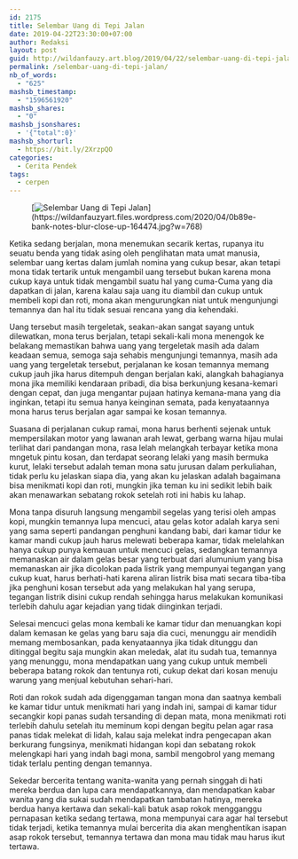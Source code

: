 ```yaml
---
id: 2175
title: Selembar Uang di Tepi Jalan
date: 2019-04-22T23:30:00+07:00
author: Redaksi
layout: post
guid: http://wildanfauzy.art.blog/2019/04/22/selembar-uang-di-tepi-jalan/
permalink: /selembar-uang-di-tepi-jalan/
nb_of_words:
  - "625"
mashsb_timestamp:
  - "1596561920"
mashsb_shares:
  - "0"
mashsb_jsonshares:
  - '{"total":0}'
mashsb_shorturl:
  - https://bit.ly/2XrzpQO
categories:
  - Cerita Pendek
tags:
  - cerpen
---
```

<figure class="wp-block-image size-large">[<img src="https://wildanfauzyart.files.wordpress.com/2020/04/0b89e-bank-notes-blur-close-up-164474.jpg?w=768" alt="Selembar Uang di Tepi Jalan" title="Selembar Uang di Tepi Jalan" data-recalc-dims="1" />](https://wildanfauzyart.files.wordpress.com/2020/04/0b89e-bank-notes-blur-close-up-164474.jpg?w=768)</figure> 

<p class="has-drop-cap">
  Ketika sedang berjalan, mona menemukan secarik kertas, rupanya itu seuatu benda yang tidak asing oleh penglihatan mata umat manusia, selembar uang kertas dalam jumlah nomina yang cukup besar, akan tetapi mona tidak tertarik untuk mengambil uang tersebut bukan karena mona cukup kaya untuk tidak mengambil suatu hal yang cuma-Cuma yang dia dapatkan di jalan, karena kalau saja uang itu diambil dan cukup untuk membeli kopi dan roti, mona akan mengurungkan niat untuk mengunjungi temannya dan hal itu tidak sesuai rencana yang dia kehendaki.
</p>

Uang tersebut masih tergeletak, seakan-akan sangat sayang untuk dilewatkan, mona terus berjalan, tetapi sekali-kali mona menengok ke belakang memastikan bahwa uang yang tergeletak masih ada dalam keadaan semua, semoga saja sehabis mengunjungi temannya, masih ada uang yang tergeletak tersebut, perjalanan ke kosan temannya memang cukup jauh jika harus ditempuh dengan berjalan kaki, alangkah bahagianya mona jika memiliki kendaraan pribadi, dia bisa berkunjung kesana-kemari dengan cepat, dan juga mengantar pujaan hatinya kemana-mana yang dia inginkan, tetapi itu semua hanya keinginan semata, pada kenyataannya mona harus terus berjalan agar sampai ke kosan temannya.

Suasana di perjalanan cukup ramai, mona harus berhenti sejenak untuk mempersilakan motor yang lawanan arah lewat, gerbang warna hijau mulai terlihat dari pandangan mona, rasa lelah melangkah terbayar ketika mona mngetuk pintu kosan, dan terdapat seorang lelaki yang masih bermuka kurut, lelaki tersebut adalah teman mona satu jurusan dalam perkuliahan, tidak perlu ku jelaskan siapa dia, yang akan ku jelaskan adalah bagaimana bisa menikmati kopi dan roti, mungkin jika teman ku ini sedikit lebih baik akan menawarkan sebatang rokok setelah roti ini habis ku lahap.

Mona tanpa disuruh langsung mengambil segelas yang terisi oleh ampas kopi, mungkin temannya lupa mencuci, atau gelas kotor adalah karya seni yang sama seperti pandangan penghuni kandang babi, dari kamar tidur ke kamar mandi cukup jauh harus melewati beberapa kamar, tidak melelahkan hanya cukup punya kemauan untuk mencuci gelas, sedangkan temannya memanaskan air dalam gelas besar yang terbuat dari alumunium yang bisa memanaskan air jika dicolokan pada listrik yang mempunyai tegangan yang cukup kuat, harus berhati-hati karena aliran listrik bisa mati secara tiba-tiba jika penghuni kosan tersebut ada yang melakukan hal yang serupa, tegangan listrik disini cukup rendah sehingga harus melakukan komunikasi terlebih dahulu agar kejadian yang tidak diinginkan terjadi.

Selesai mencuci gelas mona kembali ke kamar tidur dan menuangkan kopi dalam kemasan ke gelas yang baru saja dia cuci, menunggu air mendidih memang membosankan, pada kenyataannya jika tidak ditunggu dan ditinggal begitu saja mungkin akan meledak, alat itu sudah tua, temannya yang menunggu, mona mendapatkan uang yang cukup untuk membeli beberapa batang rokok dan tentunya roti, cukup dekat dari kosan menuju warung yang menjual kebutuhan sehari-hari.

Roti dan rokok sudah ada digenggaman tangan mona dan saatnya kembali ke kamar tidur untuk menikmati hari yang indah ini, sampai di kamar tidur secangkir kopi panas sudah tersanding di depan mata, mona menikmati roti terlebih dahulu setelah itu meminum kopi dengan begitu pelan agar rasa panas tidak melekat di lidah, kalau saja melekat indra pengecapan akan berkurang fungsinya, menikmati hidangan kopi dan sebatang rokok melengkapi hari yang indah bagi mona, sambil mengobrol yang memang tidak terlalu penting dengan temannya.

Sekedar bercerita tentang wanita-wanita yang pernah singgah di hati mereka berdua dan lupa cara mendapatkannya, dan mendapatkan kabar wanita yang dia sukai sudah mendapatkan tambatan hatinya, mereka berdua hanya kertawa dan sekali-kali batuk asap rokok mengganggu pernapasan ketika sedang tertawa, mona mempunyai cara agar hal tersebut tidak terjadi, ketika temannya mulai bercerita dia akan menghentikan isapan asap rokok tersebut, temannya tertawa dan mona mau tidak mau harus ikut tertawa.
